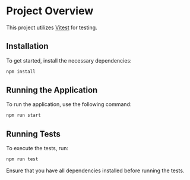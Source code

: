 # Project Overview

This project utilizes [Vitest](https://vitest.dev/) for testing.

## Installation

To get started, install the necessary dependencies:
```bash
npm install
```

## Running the Application

To run the application, use the following command:
```bash
npm run start
```

## Running Tests

To execute the tests, run:
```bash
npm run test
```

Ensure that you have all dependencies installed before running the tests.

